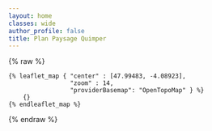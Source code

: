```yaml
---
layout: home
classes: wide
author_profile: false
title: Plan Paysage Quimper
---
```


{% raw %}
```liquid
{% leaflet_map { "center" : [47.99483, -4.08923],
                 "zoom" : 14,
                 "providerBasemap": "OpenTopoMap" } %}
    {}
{% endleaflet_map %}
```
{% endraw %}